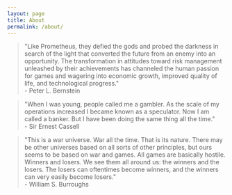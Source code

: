 ```yaml
---
layout: page
title: About
permalink: /about/
---
```

>"Like Prometheus, they defied the gods and probed the darkness in search of the light that converted the future from an enemy into an opportunity. The transformation in attitudes toward risk management unleashed by their achievements has channeled the human passion for games and wagering into economic growth, improved quality of life, and technological progress."
><br>- Peter L. Bernstein

>"When I was young, people called me a gambler. As the scale of my operations increased I became known as a speculator. Now I am called a banker. But I have been doing the same thing all the time."
><br>- Sir Ernest Cassell

>"This is a war universe. War all the time. That is its nature. There may be other universes based on all sorts of other principles, but ours seems to be based on war and games. All games are basically hostile. Winners and losers. We see them all around us: the winners and the losers. The losers can oftentimes become winners, and the winners can very easily become losers."
><br>- William S. Burroughs
